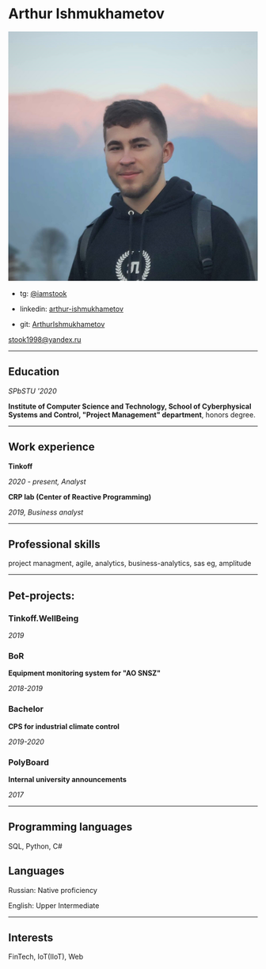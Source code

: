 # Arthur Ishmukhametov

![Arthur Ishmukhametov](/cv/pic.jpg)

* tg: [@iamstook](https://teleg.run/iamstook)

* linkedin: [arthur-ishmukhametov](https://www.linkedin.com/in/arthur-ishmukhametov-2326b1199/)

* git: [ArthurIshmukhametov](https://github.com/ArthurIshmukhametov)

stook1998@yandex.ru

**************************************

## Education

*SPbSTU '2020*

**Institute of Computer Science and Technology, School of Cyberphysical Systems and Control, "Project Management" department**, honors degree.

**************************************

## Work experience

**Tinkoff**

*2020 - present, Analyst*


**CRP lab (Center of Reactive Programming)**

*2019, Business analyst*


**************************************

## Professional skills

project managment, agile, analytics, business-analytics, sas eg, amplitude

**************************************

## Pet-projects:

### Tinkoff.WellBeing

*2019*


### BoR

**Equipment monitoring system for "AO SNSZ"**

*2018-2019*


### Bachelor

**CPS for industrial climate control**

*2019-2020*


### PolyBoard

**Internal university announcements**

*2017*


**************************************

## Programming languages

SQL, Python, C#

## Languages

Russian: Native proficiency 

English: Upper Intermediate

**************************************

## Interests

FinTech, IoT(IIoT), Web
